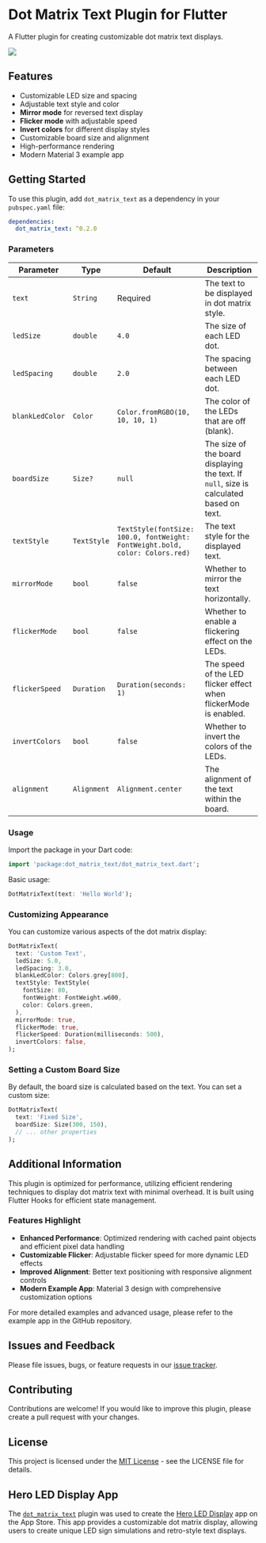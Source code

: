 # Dot Matrix Text Plugin for Flutter

A Flutter plugin for creating customizable dot matrix text displays.

<img src="https://github.com/user-attachments/assets/28ff0bc6-d7ed-4720-8b7a-bd8bfb1d23e8">

## Features

- Customizable LED size and spacing
- Adjustable text style and color
- **Mirror mode** for reversed text display
- **Flicker mode** with adjustable speed
- **Invert colors** for different display styles
- Customizable board size and alignment
- High-performance rendering
- Modern Material 3 example app

## Getting Started

To use this plugin, add `dot_matrix_text` as a dependency in your `pubspec.yaml` file:

```yaml
dependencies:
  dot_matrix_text: ^0.2.0
```

### Parameters

| Parameter       | Type          | Default                                                                                                  | Description                                                                             |
|----------------|---------------|----------------------------------------------------------------------------------------------------------|-----------------------------------------------------------------------------------------|
| `text`         | `String`      | Required                                                                                                 | The text to be displayed in dot matrix style.                                           |
| `ledSize`      | `double`      | `4.0`                                                                                                    | The size of each LED dot.                                                               |
| `ledSpacing`   | `double`      | `2.0`                                                                                                    | The spacing between each LED dot.                                                       |
| `blankLedColor`| `Color`       | `Color.fromRGBO(10, 10, 10, 1)`                                                                         | The color of the LEDs that are off (blank).                                             |
| `boardSize`    | `Size?`       | `null`                                                                                                   | The size of the board displaying the text. If `null`, size is calculated based on text. |
| `textStyle`    | `TextStyle`   | `TextStyle(fontSize: 100.0, fontWeight: FontWeight.bold, color: Colors.red)`                            | The text style for the displayed text.                                                  |
| `mirrorMode`   | `bool`        | `false`                                                                                                  | Whether to mirror the text horizontally.                                                |
| `flickerMode`  | `bool`        | `false`                                                                                                  | Whether to enable a flickering effect on the LEDs.                                      |
| `flickerSpeed` | `Duration`    | `Duration(seconds: 1)`                                                                                   | The speed of the LED flicker effect when flickerMode is enabled.                        |
| `invertColors` | `bool`        | `false`                                                                                                  | Whether to invert the colors of the LEDs.                                               |
| `alignment`    | `Alignment`   | `Alignment.center`                                                                                       | The alignment of the text within the board.                                             |

### Usage

Import the package in your Dart code:

```dart
import 'package:dot_matrix_text/dot_matrix_text.dart';
```

Basic usage:

```dart
DotMatrixText(text: 'Hello World');
```

### Customizing Appearance

You can customize various aspects of the dot matrix display:

```dart
DotMatrixText(
  text: 'Custom Text',
  ledSize: 5.0,
  ledSpacing: 3.0,
  blankLedColor: Colors.grey[800],
  textStyle: TextStyle(
    fontSize: 80,
    fontWeight: FontWeight.w600,
    color: Colors.green,
  ),
  mirrorMode: true,
  flickerMode: true,
  flickerSpeed: Duration(milliseconds: 500),
  invertColors: false,
);
```

### Setting a Custom Board Size

By default, the board size is calculated based on the text. You can set a custom size:

```dart
DotMatrixText(
  text: 'Fixed Size',
  boardSize: Size(300, 150),
  // ... other properties
);
```

## Additional Information

This plugin is optimized for performance, utilizing efficient rendering techniques to display dot matrix text with minimal overhead. It is built using Flutter Hooks for efficient state management.

### Features Highlight

- **Enhanced Performance**: Optimized rendering with cached paint objects and efficient pixel data handling
- **Customizable Flicker**: Adjustable flicker speed for more dynamic LED effects
- **Improved Alignment**: Better text positioning with responsive alignment controls
- **Modern Example App**: Material 3 design with comprehensive customization options

For more detailed examples and advanced usage, please refer to the example app in the GitHub repository.

## Issues and Feedback

Please file issues, bugs, or feature requests in our [issue tracker][tracker].

## Contributing

Contributions are welcome! If you would like to improve this plugin, please create a pull request with your changes.

## License

This project is licensed under the [MIT License][license] - see the LICENSE file for details.

## Hero LED Display App

The [`dot_matrix_text`][pub.dev] plugin was used to create the [Hero LED Display][heroleddisplay] app on the App Store. This app provides a customizable dot matrix display, allowing users to create unique LED sign simulations and retro-style text displays.

[tracker]: https://github.com/topmoveright/dot_matrix_text/issues
[license]: https://pub.dev/packages/dot_matrix_text/license
[pub.dev]: https://pub.dev/packages/dot_matrix_text
[heroleddisplay]: https://apps.apple.com/us/app/hero-led-display/id6557080198